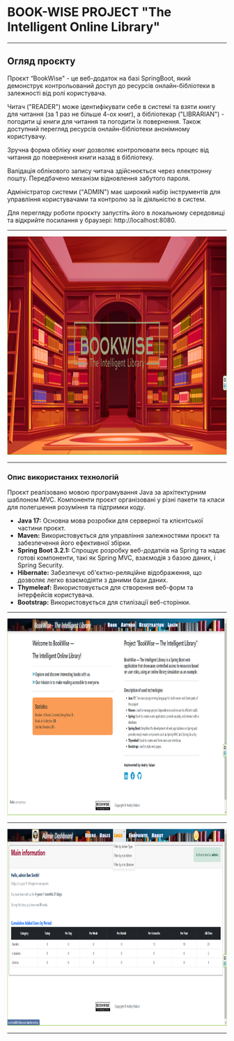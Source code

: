 # BOOK-WISE PROJECT "The Intelligent Online Library"
___

## Огляд проєкту

Проєкт “BookWise" - це веб-додаток на базі SpringBoot, який демонструє контрольований доступ до ресурсів онлайн-бібліотеки в залежності від ролі користувача.

Читач ("READER") може ідентифікувати себе в системі та взяти книгу для читання (за 1 раз не більше 4-ох книг), а бібліотекар ("LIBRARIAN") - погодити ці книги для читання та погодити їх повернення. Також доступний перегляд ресурсів онлайн-бібліотеки анонімному користувачу.

Зручна форма обліку книг дозволяє контролювати весь процес від читання до повернення книги назад в бібліотеку.

Валідація облікового запису читача здійснюється через електронну пошту. Передбачено механізм відновлення забутого пароля.

Адміністратор системи (“ADMIN") має широкий набір інструментів для управління користувачами та контролю за їх діяльністю в систем.

Для перегляду роботи проєкту запустіть його в локальному середовищі та відкрийте посилання у браузері: http://localhost:8080.
___
<img src="img/img1.png" alt="alt text" width="1000" height="500">

___

### Опис використаних технологій

Проєкт реалізовано мовою програмування Java за архітектурним шаблоном MVC. 
Компоненти проєкт організовані у різні пакети та класи для полегшення розуміння та підтримки коду.

- **Java 17:** Основна мова розробки для серверної та клієнтської частини проєкт.
- **Maven:** Використовується для управління залежностями проєкт та забезпечення його ефективної збірки.
- **Spring Boot 3.2.1:** Спрощує розробку веб-додатків на Spring та надає готові компоненти, такі як Spring MVC, взаємодія з базою даних, і Spring Security.
- **Hibernate:** Забезпечує об'єктно-реляційне відображення, що дозволяє легко взаємодіяти з даними бази даних.
- **Thymeleaf:** Використовується для створення веб-форм та інтерфейсів користувача.
- **Bootstrap:** Використовується для стилізації веб-сторінки.
___
<img src="img/img2.png" alt="alt text" width="1000" height="450">

___
<img src="img/img3.png" alt="alt text" width="1000" height="450">

___
